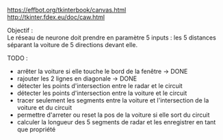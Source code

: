 https://effbot.org/tkinterbook/canvas.html
http://tkinter.fdex.eu/doc/caw.html


Objectif :  
Le réseau de neurone doit prendre en paramètre 5 inputs : 
les 5 distances séparant la voiture de 5 directions devant elle.


TODO :  
- arrêter la voiture si elle touche le bord de la fenêtre -> DONE
- rajouter les 2 lignes en diagonale -> DONE
- détecter les points d'intersection entre le radar et le circuit
- détecter les points d'intersection entre la voiture et le circuit
- tracer seulement les segments entre la voiture et l'intersection de la voiture et du circuit
- permettre d'arreter ou reset la pos de la voiture si elle sort du circuit
- calculer la longueur des 5 segments de radar et les enregistrer en tant que propriété